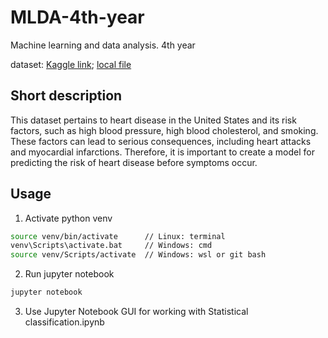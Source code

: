 # MLDA-4th-year
Machine learning and data analysis. 4th year

dataset: [Kaggle link](https://www.kaggle.com/datasets/alexteboul/heart-disease-health-indicators-dataset/); [local file](dataset.csv)

## Short description
This dataset pertains to heart disease in the United States and its risk factors, such as high blood pressure, high blood cholesterol, and smoking. These factors can lead to serious consequences, including heart attacks and myocardial infarctions. Therefore, it is important to create a model for predicting the risk of heart disease before symptoms occur.

## Usage
1. Activate python venv
```bash
source venv/bin/activate      // Linux: terminal
venv\Scripts\activate.bat     // Windows: cmd
source venv/Scripts/activate  // Windows: wsl or git bash
```
2. Run jupyter notebook
```bash
jupyter notebook
```

3. Use Jupyter Notebook GUI for working with Statistical classification.ipynb